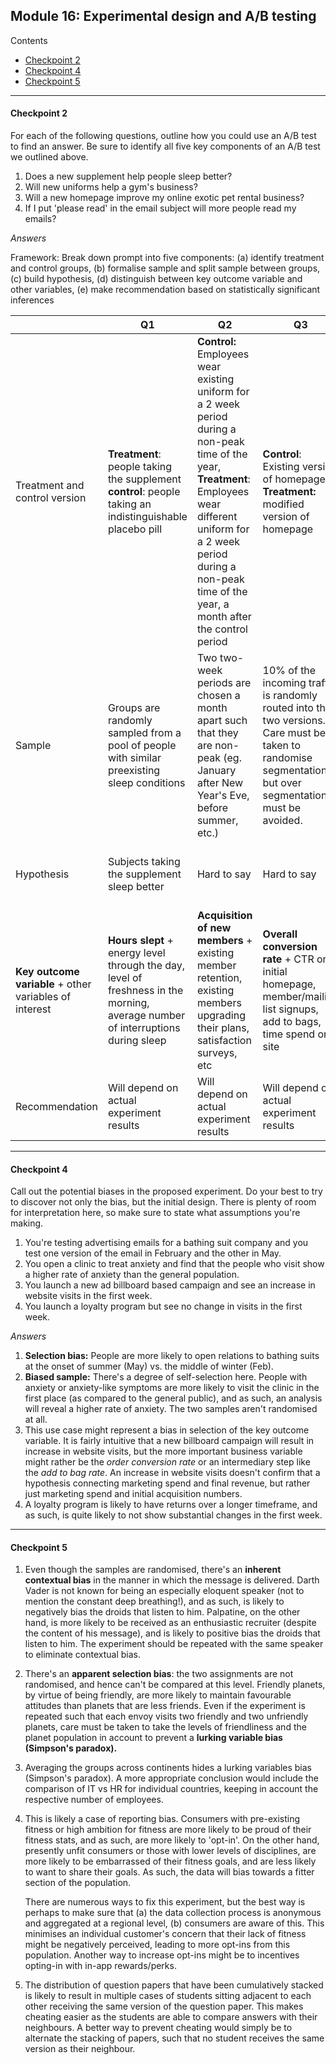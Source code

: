 ## Module 16: Experimental design and A/B testing

Contents

* [Checkpoint 2](#Checkpoint-2)
* [Checkpoint 4](#Checkpoint-4)
* [Checkpoint 5](#Checkpoint-5)

____

#### Checkpoint 2

For each of the following questions, outline how you could use an A/B test to find an answer. Be sure to identify all five key components of an A/B test we outlined above.

1. Does a new supplement help people sleep better?
2. Will new uniforms help a gym's business?
3. Will a new homepage improve my online exotic pet rental business?
4. If I put 'please read' in the email subject will more people read my emails?

*Answers*

Framework: Break down prompt into five components: (a) identify treatment and control groups, (b) formalise sample and split sample between groups, (c) build hypothesis, (d) distinguish between key outcome variable and other variables, (e) make recommendation based on statistically significant inferences

|                                                        | Q1                                                           | Q2                                                           | Q3                                                           | Q4                                                           |
| ------------------------------------------------------ | ------------------------------------------------------------ | ------------------------------------------------------------ | ------------------------------------------------------------ | ------------------------------------------------------------ |
| Treatment and control version                          | **Treatment**: people taking the supplement <br />**control**: people taking an indistinguishable placebo pill | **Control:** Employees wear existing uniform for a 2 week period during a non-peak time of the year, <br />**Treatment**: Employees wear different uniform for a  2 week period during a non-peak time of the year, a month after the control period | **Control**: Existing version of homepage,  <br />**Treatment:** modified version of homepage | **Control:** Email without 'please read', <br />**Treatment:** Email with same content sent at the same time to similar receivers without 'please read', |
| Sample                                                 | Groups are randomly sampled from a pool of people with similar preexisting sleep conditions | Two two-week periods are chosen a month apart such that they are non-peak (eg. January after New Year's Eve, before summer, etc.) | 10% of the incoming traffic is randomly routed into the two versions. Care must be taken to randomise segmentation, but over segmentation must be avoided. | Care must be taken to ensure that receivers are homogenous in business value (seniority, rank, size of business, etc). This sample can then be randomised. |
| Hypothesis                                             | Subjects taking the supplement sleep better                  | Hard to say                                                  | Hard to say                                                  | The treatment is likely to perform better                    |
| **Key outcome variable** + other variables of interest | **Hours slept** + energy level through the day, level of freshness in the morning, average number of interruptions during sleep | **Acquisition of new members** + existing member retention, existing members upgrading their plans, satisfaction surveys, etc | **Overall conversion rate** + CTR on initial homepage, member/mailing list signups, add to bags, time spend on site | **Mail open rate, reply rate**                               |
| Recommendation                                         | Will depend on actual experiment results                     | Will depend on actual experiment results                     | Will depend on actual experiment results                     | Will depend on actual experiment results                     |

____

#### Checkpoint 4

Call out the potential biases in the proposed experiment. Do your best to try to discover not only the bias, but the initial design. There is plenty of room for interpretation here, so make sure to state what assumptions you're making.

1. You're testing advertising emails for a bathing suit company and you test one version of the email in February and the other in May.
2. You open a clinic to treat anxiety and find that the people who visit show a higher rate of anxiety than the general population.
3. You launch a new ad billboard based campaign and see an increase in website visits in the first week.
4. You launch a loyalty program but see no change in visits in the first week.

*Answers*

1. **Selection bias:** People are more likely to open relations to bathing suits at the onset of summer (May) vs. the middle of winter (Feb). 
2. **Biased sample:** There's a degree of self-selection here. People with anxiety or anxiety-like symptoms are more likely to visit the clinic in the first place (as compared to the general public), and as such, an analysis will reveal a higher rate of anxiety. The two samples aren't randomised at all. 
3. This use case might represent a bias in selection of the key outcome variable. It is fairly intuitive that a new billboard campaign will result in increase in website visits, but the more important business variable might rather be the *order conversion rate* or an intermediary step like the *add to bag rate*. An increase in website visits doesn't confirm that a hypothesis connecting marketing spend and final revenue, but rather just marketing spend and initial acquisition numbers.  
4. A loyalty program is likely to have returns over a longer timeframe, and as such, is quite likely to not show substantial changes in the first week. 

____

#### Checkpoint 5 

1. Even though the samples are randomised, there's an **inherent contextual bias** in the manner in which the message is delivered. Darth Vader is not known for being an especially eloquent speaker (not to mention the constant deep breathing!), and as such, is likely to negatively bias the droids that listen to him. Palpatine, on the other hand, is more likely to be received as an enthusiastic recruiter (despite the content of his message), and is likely to positive bias the droids that listen to him. The experiment should be repeated with the same speaker to eliminate contextual bias. 

2. There's an **apparent selection bias**: the two assignments are not randomised, and hence can't be compared at this level. Friendly planets, by virtue of being friendly, are more likely to maintain favourable attitudes than planets that are less friends. Even if the experiment is repeated such that each envoy visits two friendly and two unfriendly planets, care must be taken to take the levels of friendliness and the planet population in account to prevent a **lurking variable bias (Simpson's paradox).**  

3. Averaging the groups across continents hides a lurking variables bias (Simpson's paradox). A more appropriate conclusion would include the comparison of IT vs HR for individual countries, keeping in account the respective number of employees.

4. This is likely a case of reporting bias. Consumers with pre-existing fitness or high ambition for fitness are more likely to be proud of their fitness stats, and as such, are more likely to 'opt-in'. On the other hand, presently unfit consumers or those with lower levels of disciplines, are more likely to be embarrassed of their fitness goals, and are less likely to want to share their goals. As such, the data will bias towards a fitter section of the population. 

   There are numerous ways to fix this experiment, but the best way is perhaps to make sure that (a) the data collection process is anonymous and aggregated at a regional level, (b) consumers are aware of this. This minimises an individual customer's concern that their lack of fitness might be negatively perceived, leading to more opt-ins from this population. Another way to increase opt-ins might be to incentives opting-in with in-app rewards/perks. 

5. The distribution of question papers that have been cumulatively stacked is likely to result in multiple cases of students sitting adjacent to each other receiving the same version of the question paper. This makes cheating easier as the students are able to compare answers with their neighbours. A better way to prevent cheating would simply be to alternate the stacking of papers, such that no student receives the same version as their neighbour. 
